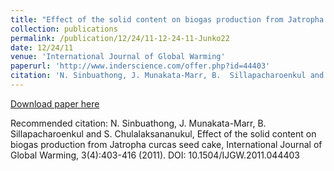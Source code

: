 ```yaml
---
title: "Effect of the solid content on biogas production from Jatropha curcas seed cake"
collection: publications
permalink: /publication/12/24/11-12-24-11-Junko22
date: 12/24/11
venue: 'International Journal of Global Warming'
paperurl: 'http://www.inderscience.com/offer.php?id=44403'
citation: 'N. Sinbuathong, J. Munakata-Marr, B.  Sillapacharoenkul and S. Chulalaksananukul, Effect of the solid content on biogas production from Jatropha curcas seed cake, International Journal of Global Warming, 3(4):403-416 (2011). DOI: 10.1504/IJGW.2011.044403'
---
```


<a href='http://www.inderscience.com/offer.php?id=44403'>Download paper here</a>

Recommended citation: N. Sinbuathong, J. Munakata-Marr, B.  Sillapacharoenkul and S. Chulalaksananukul, Effect of the solid content on biogas production from Jatropha curcas seed cake, International Journal of Global Warming, 3(4):403-416 (2011). DOI: 10.1504/IJGW.2011.044403
